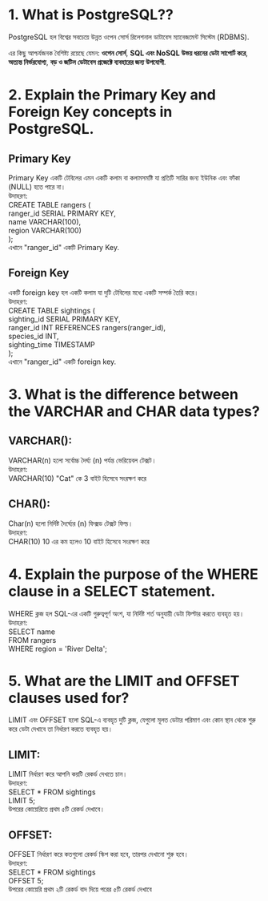 # 1. What is PostgreSQL??

PostgreSQL হল বিশ্বের সবচেয়ে উন্নত ওপেন সোর্স রিলেশনাল ডাটাবেস ম্যানেজমেন্ট সিস্টেম (RDBMS). <br>

এর কিছু আশ্চর্যজনক বৈশিষ্ট্য রয়েছে যেমন: <b>ওপেন সোর্স</b>, <b>SQL এবং NoSQL উভয় ধরনের ডেটা সাপোর্ট করে</b>, <b>অত্যন্ত নির্ভরযোগ্য</b>, <b>বড় ও জটিল ডেটাবেস প্রজেক্টে ব্যবহারের জন্য উপযোগী</b>.

# 2. Explain the Primary Key and Foreign Key concepts in PostgreSQL.

## Primary Key

Primary Key একটি টেবিলের এমন একটি কলাম বা কলামসমষ্টি যা প্রতিটি সারির জন্য ইউনিক এবং ফাঁকা (NULL) হতে পারে না। <br>
উদাহরণ: <br>
CREATE TABLE rangers (<br>
ranger_id SERIAL PRIMARY KEY,<br>
name VARCHAR(100),<br>
region VARCHAR(100)<br>
); <br>
এখানে "ranger_id" একটি Primary Key.

## Foreign Key

একটি foreign key হল একটি কলাম যা দুটি টেবিলের মধ্যে একটি সম্পর্ক তৈরি করে।<br>
উদাহরণ:<br>
CREATE TABLE sightings (<br>
sighting_id SERIAL PRIMARY KEY,<br>
ranger_id INT REFERENCES rangers(ranger_id),<br>
species_id INT,<br>
sighting_time TIMESTAMP<br>
);<br>
এখানে "ranger_id" একটি foreign key.

# 3. What is the difference between the VARCHAR and CHAR data types?

## VARCHAR():

VARCHAR(n) হলো সর্বোচ্চ দৈর্ঘ্য (n) পর্যন্ত ভেরিয়েবল টেক্সট।<br>
উদাহরণ:<br>
VARCHAR(10) "Cat" কে 3 বাইট হিসেবে সংরক্ষণ করে

## CHAR():

Char(n) হলো নির্দিষ্ট দৈর্ঘ্যের (n) ফিক্সড টেক্সট ফিল্ড। <br>
উদাহরণ: <br>
CHAR(10) 10 এর কম হলেও 10 বাইট হিসেবে সংরক্ষণ করে

# 4. Explain the purpose of the WHERE clause in a SELECT statement.

WHERE ক্লজ হল SQL-এর একটি গুরুত্বপূর্ণ অংশ, যা নির্দিষ্ট শর্ত অনুযায়ী ডেটা ফিল্টার করতে ব্যবহৃত হয়।<br>
উদাহরণ: <br>
SELECT name <br>
FROM rangers <br>
WHERE region = 'River Delta';

# 5. What are the LIMIT and OFFSET clauses used for?

LIMIT এবং OFFSET হলো SQL-এ ব্যবহৃত দুটি ক্লজ, যেগুলো মূলত ডেটার পরিমাণ এবং কোন স্থান থেকে শুরু করে ডেটা দেখাবে তা নির্ধারণ করতে ব্যবহৃত হয়।

## LIMIT:

LIMIT নির্ধারণ করে আপনি কয়টি রেকর্ড দেখতে চান।<br>
উদাহরণ: <br>
SELECT \* FROM sightings <br>
LIMIT 5; <br>
উপরের কোয়েরিতে প্রথম ৫টি রেকর্ড দেখাবে।

## OFFSET:

OFFSET নির্ধারণ করে কতগুলো রেকর্ড স্কিপ করা হবে, তারপর দেখানো শুরু হবে।<br>
উদাহরণ: <br>
SELECT \* FROM sightings <br>
OFFSET 5; <br>
উপরের কোয়েরি প্রথম ২টি রেকর্ড বাদ দিয়ে পরের ৫টি রেকর্ড দেখাবে
